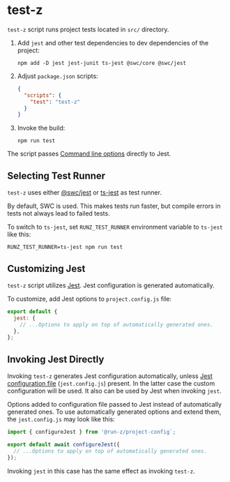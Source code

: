 # test-z

`test-z` script runs project tests located in `src/` directory.

1. Add `jest` and other test dependencies to dev dependencies of the project:
   ```shell
   npm add -D jest jest-junit ts-jest @swc/core @swc/jest
   ```
2. Adjust `package.json` scripts:
   ```json
   {
     "scripts": {
       "test": "test-z"
     }
   }
   ```
3. Invoke the build:
   ```shell
   npm run test
   ```

The script passes [Command line options][] directly to Jest.

[command line options]: https://jestjs.io/docs/cli

## Selecting Test Runner

`test-z` uses either [@swc/jest] or [ts-jest] as test runner.

By default, SWC is used. This makes tests run faster, but compile errors in tests not always lead to failed tests.

To switch to `ts-jest`, set `RUNZ_TEST_RUNNER` environment variable to `ts-jest` like this:

```shell
RUNZ_TEST_RUNNER=ts-jest npm run test
```

[@swc/jest]: https://swc.rs/docs/usage/jest
[ts-jest]: https://kulshekhar.github.io/ts-jest/

## Customizing Jest

`test-z` script utilizes [Jest]. Jest configuration is generated automatically.

To customize, add Jest options to `project.config.js` file:

```javascript
export default {
  jest: {
    // ...Options to apply on top of automatically generated ones.
  },
};
```

[jest]: https://jestjs.io/

## Invoking Jest Directly

Invoking `test-z` generates Jest configuration automatically, unless [Jest configuration file][] (`jest.config.js`)
present. In the latter case the custom configuration will be used. It also can be used by Jest when invoking `jest`.

Options added to configuration file passed to Jest instead of automatically generated ones. To use automatically
generated options and extend them, the `jest.config.js` may look like this:

```javascript
import { configureJest } from '@run-z/project-config`;

export default await configureJest({
  // ...Options to apply on top of automatically generated ones.
});
```

Invoking `jest` in this case has the same effect as invoking `test-z`.

[jest configuration file]: https://jestjs.io/docs/configuration
